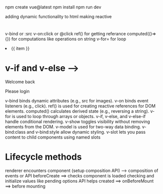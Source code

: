 npm create vue@latest
npm install
npm run dev

adding dynamic functionality to html
making reactive

# <template></template>

v-bind or :src
v-on:click or @click
ref() for getting referance
computed(()=>{}) for computations like operations on string
v-for= for loop

<li v-for="(item, index) in items" :key="index">{{ item }}</li>

# v-if and v-else -->    
 <p v-if="isLoggedIn">Welcome back</p>
    <p v-else>Please login</p>




v-bind binds dynamic attributes (e.g., src for images).
v-on binds event listeners (e.g., click).
ref() is used for creating reactive references for DOM elements.
computed() calculates derived state (e.g., reversing a string).
v-for is used to loop through arrays or objects.
v-if, v-else, and v-else-if handle conditional rendering.
v-show toggles visibility without removing elements from the DOM.
v-model is used for two-way data binding.
v-bind:class and v-bind:style allow dynamic styling.
v-slot lets you pass content to child components using named slots








# Lifecycle methods
renderer encounters component
(setup composition API) --> composition of events or API
beforeCreate ==> checks component is loaded checking and initialize values  like pending
   options API helps 
created ==> 
onBeforeMount ==> before mounting


